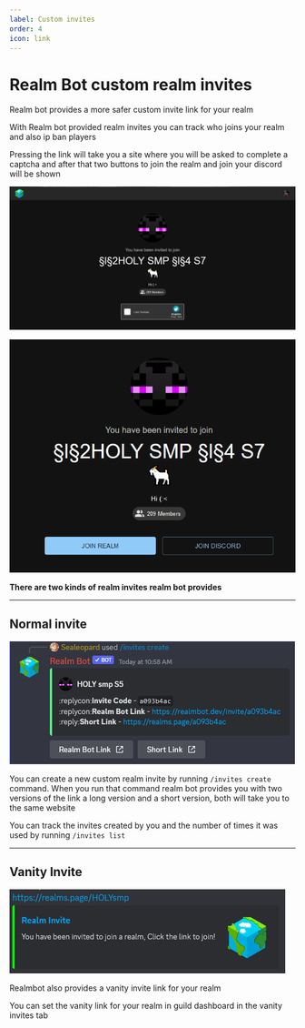 ```yaml
---
label: Custom invites
order: 4
icon: link
---
```


# Realm Bot custom realm invites
 Realm bot provides a more safer custom invite link for your realm 
 
 With Realm bot provided realm invites you can track who joins your realm and also ip ban players 
 
 Pressing the link will take you a site where you will be asked to complete a captcha and after that two buttons to join the realm and join your discord will be shown 
 
![](/images/invites-ui.png)

![](/images/invites-ui2.png)

 **There are two kinds of realm invites realm bot provides** 
 
 ---
 
 ## Normal invite 
 ![Example of custom realm invite](/images/ninvite.png)
 
 You can create a new custom realm invite by running `/invites create` command. When you run that command realm bot provides you with two versions of the link a long version and a short version, both will take you to the same website
 
 You can track the invites created by you and the number of times it was used by running `/invites list`
 

---

 ## Vanity Invite 
 ![Example of Vanity invite link](images/image.png)

  Realmbot also provides a vanity invite link for your realm 

  You can set the vanity link for your realm in guild dashboard in the vanity invites tab

  [](images/vanity.png)
 
